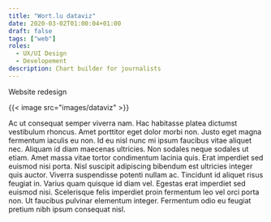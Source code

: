 ```yaml
---
title: "Wort.lu dataviz"
date: 2020-03-02T01:00:04+01:00
draft: false
tags: ["web"]
roles:
  - UX/UI Design
  - Developement
description: Chart builder for journalists
---
```


Website redesign

{{< image src="images/dataviz" >}}

Ac ut consequat semper viverra nam. Hac habitasse platea dictumst vestibulum
rhoncus. Amet porttitor eget dolor morbi non. Justo eget magna fermentum
iaculis eu non. Id eu nisl nunc mi ipsum faucibus vitae aliquet nec. Aliquam
id diam maecenas ultricies. Non sodales neque sodales ut etiam. Amet massa
vitae tortor condimentum lacinia quis. Erat imperdiet sed euismod nisi porta.
Nisl suscipit adipiscing bibendum est ultricies integer quis auctor. Viverra
suspendisse potenti nullam ac. Tincidunt id aliquet risus feugiat in. Varius
quam quisque id diam vel. Egestas erat imperdiet sed euismod nisi. Scelerisque
felis imperdiet proin fermentum leo vel orci porta non. Ut faucibus pulvinar
elementum integer. Fermentum odio eu feugiat pretium nibh ipsum consequat nisl.
